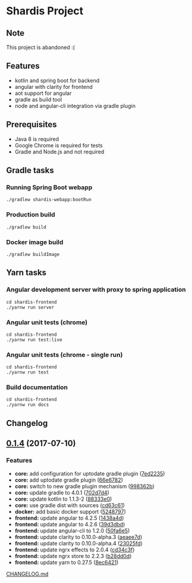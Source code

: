 # Shardis Project

## Note

This project is abandoned :(

## Features

* kotlin and spring boot for backend
* angular with clarity for frontend
* aot support for angular
* gradle as build tool
* node and angular-cli integration via gradle plugin

## Prerequisites

* Java 8 is required
* Google Chrome is required for tests
* Gradle and Node.js and not required

## Gradle tasks

### Running Spring Boot webapp
```
./gradlew shardis-webapp:bootRun 
```

### Production build
```
./gradlew build 
```

### Docker image build
```
./gradlew buildImage
```

## Yarn tasks

### Angular development server with proxy to spring application
```
cd shardis-frontend
./yarnw run server 
```

### Angular unit tests (chrome)
```
cd shardis-frontend
./yarnw run test:live 
```

### Angular unit tests (chrome - single run)
```
cd shardis-frontend
./yarnw run test
```

### Build documentation
```
cd shardis-frontend
./yarnw run docs
```

## Changelog

<a name="0.1.4"></a>
## [0.1.4](https://github.com/shardis/shardis/compare/v0.1.3...v0.1.4) (2017-07-10)


### Features

* **core:** add configuration for uptodate gradle plugin ([7ed2235](https://github.com/shardis/shardis/commit/7ed2235))
* **core:** add uptodate gradle plugin ([66e6782](https://github.com/shardis/shardis/commit/66e6782))
* **core:** switch to new gradle plugin mechanism ([998362b](https://github.com/shardis/shardis/commit/998362b))
* **core:** update gradle to 4.0.1 ([702d7d4](https://github.com/shardis/shardis/commit/702d7d4))
* **core:** update kotlin to 1.1.3-2 ([88333e0](https://github.com/shardis/shardis/commit/88333e0))
* **core:** use gradle dist with sources ([cd63c61](https://github.com/shardis/shardis/commit/cd63c61))
* **docker:** add basic docker support ([5248797](https://github.com/shardis/shardis/commit/5248797))
* **frontend:** update angular to 4.2.5 ([1438a4d](https://github.com/shardis/shardis/commit/1438a4d))
* **frontend:** update angular to 4.2.6 ([39d3dbd](https://github.com/shardis/shardis/commit/39d3dbd))
* **frontend:** update angular-cli to 1.2.0 ([50fa6e5](https://github.com/shardis/shardis/commit/50fa6e5))
* **frontend:** update clarity to 0.10.0-alpha.3 ([aeaee7d](https://github.com/shardis/shardis/commit/aeaee7d))
* **frontend:** update clarity to 0.10.0-alpha.4 ([23025fd](https://github.com/shardis/shardis/commit/23025fd))
* **frontend:** update ngrx effects to 2.0.4 ([cd34c3f](https://github.com/shardis/shardis/commit/cd34c3f))
* **frontend:** update ngrx store to 2.2.3 ([b28dd0d](https://github.com/shardis/shardis/commit/b28dd0d))
* **frontend:** update yarn to 0.27.5 ([8ec6421](https://github.com/shardis/shardis/commit/8ec6421))


[CHANGELOG.md](CHANGELOG.md)
